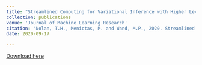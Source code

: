 ```yaml
---
title: "Streamlined Computing for Variational Inference with Higher Level Random Effects"
collection: publications
venue: 'Journal of Machine Learning Research'
citation: "Nolan, T.H., Menictas, M. and Wand, M.P., 2020. Streamlined variational inference with higher level random effects. Journal of Machine Learning Research, 21(157), pp.1-62."
date: 2020-09-17

---
```


[Download here](http://menictas.github.io/files/Nolan20.pdf)


